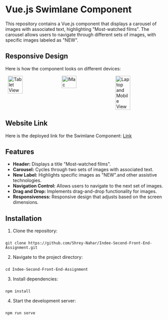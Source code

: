 # Vue.js Swimlane Component
This repository contains a Vue.js component that displays a carousel of images with associated text, highlighting "Most-watched films". The carousel allows users to navigate through different sets of images, with specific images labeled as "NEW".

## Responsive Design

Here is how the component looks on different devices:

<div style="display: flex; justify-content: space-around;">
  <img src="https://drive.google.com/uc?export=view&id=1JMjvUbxbQ4ZJ2TRtFe7oL68KMtmeJ7Wf" alt="Tablet View" style="width: 30%;">
  <img src="https://drive.google.com/uc?export=view&id=1yafgDZLdUm4CfR-LG3XN8M-_a37iCWXm" alt="IMac" style="width: 30%;">
  <img src="https://drive.google.com/uc?export=view&id=1Ysb74vspQMFsu8I-evTWVrQ7pK6IoGwu" alt="Laptop and Mobile View" style="width: 30%;">
</div>

## Website Link
Here is the deployed link for the Swimlane Component: [Link](https://shrey-nahar.github.io/Indee-Second-Front-End-Assignment/)

## Features
- **Header:** Displays a title "Most-watched films".
- **Carousel:** Cycles through two sets of images with associated text.
- **New Label:** Highlights specific images as "NEW".and other assistive technologies.
- **Navigation Control:** Allows users to navigate to the next set of images.
- **Drag and Drop:** Implements drag-and-drop functionality for images.
- **Responsiveness:** Responsive design that adjusts based on the screen dimensions.
  
## Installation
1. Clone the repository:
###
```
git clone https://github.com/Shrey-Nahar/Indee-Second-Front-End-Assignment.git
```
2. Navigate to the project directory:
###
```
cd Indee-Second-Front-End-Assignment
```
3. Install dependencies:
###
```
npm install
```
4. Start the development server:
###
```
npm run serve
```

